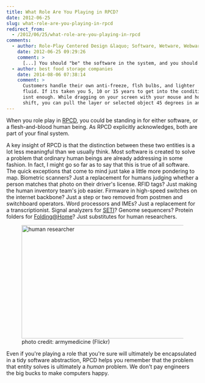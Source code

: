 ```yaml
---
title: What Role Are You Playing in RPCD?
date: 2012-06-25
slug: what-role-are-you-playing-in-rpcd
redirect_from:
  - /2012/06/25/what-role-are-you-playing-in-rpcd
comments:
  - author: Role-Play Centered Design &laquo; Software, Wetware, Webware
    date: 2012-06-25 09:29:26
    comment: >
      [...] You should "be" the software in the system, and you should "be" the people as we.... [...]
  - author: best food storage companies
    date: 2014-08-06 07:38:14
    comment: >
      Customers handle their own anti-freeze, flsh bulbs, and lighter 
      fluid. If its taken you 5, 10 or 15 years to get into the condition youre in now, then trust me, a stroll just 
      isnt enough. While dragging on your screen with your mouse and holding 
      shift, you can pull the layer or selected object 45 degrees in any direction.
---
```

When you role play in <a href="role-play-centered-design.md">RPCD</a>, you could be standing in for either software, or a flesh-and-blood human being. As RPCD explicitly acknowledges, both are part of your final system.

A key insight of RPCD is that the distinction between these two entities is a lot less meaningful than we usually think. Most software is created to solve a problem that ordinary human beings are already addressing in some fashion. In fact, I might go so far as to say that this is true of all software. The quick exceptions that come to mind just take a little more pondering to map. Biometric scanners? Just a replacement for humans judging whether a person matches that photo on their driver's license. RFID tags? Just making the human inventory team's job easier. Firmware in high-speed switches on the internet backbone? Just a step or two removed from postmen and switchboard operators. Word processors and IMEs? Just a replacement for a transcriptionist. Signal analyzers for <a href="http://setiathome.berkeley.edu/" target="_blank">SETI</a>? Genome sequencers? Protein folders for <a href="http://folding.stanford.edu/English/HomePage" target="_blank">Folding@Home</a>? Just substitutes for human researchers.

<figure><img class=" " src="http://farm8.staticflickr.com/7136/7060713807_553ea103cd_d.jpg" alt="human researcher" width="450" height="297" /><figcaption>photo credit: armymedicine (Flickr)</figcaption></figure>

Even if you're playing a role that you're sure will ultimately be encapsulated in a tidy software abstraction, RPCD helps you remember that the problem that entity solves is ultimately a <em>human</em> problem. We don't pay engineers the big bucks to make computers happy.
